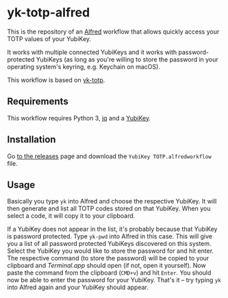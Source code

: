 # yk-totp-alfred

This is the repository of an [Alfred][alfred] workflow that allows quickly access your TOTP values of your YubiKey.

It works with multiple connected YubiKeys and it works with password-protected YubiKeys
(as long as you're willing to store the password in your operating system's keyring, e.g. Keychain on macOS).

This workflow is based on [yk-totp][yk-totp].

## Requirements

This workflow requires Python 3, [jq][jq] and a [YubiKey][yubikey].

## Installation

Go [to the releases][release] page and download the `YubiKey TOTP.alfredworkflow` file.

## Usage

Basically you type `yk` into Alfred and choose the respective YubiKey.
It will then generate and list all TOTP codes stored on that YubiKey.
When you select a code, it will copy it to your clipboard.

If a YubiKey does not appear in the list,
it's probably because that YubiKey is password protected.
Type `yk-pwd` into Alfred in this case.
This will give you a list of all password protected YubiKeys discovered on this system.
Select the YubiKey you would like to store the password for and hit enter.
The respective command (to store the password) will be copied to your clipboard and _Terminal.app_ should open (if not, open it yourself).
Now paste the command from the clipboard (`CMD+v`) and hit `Enter`.
You should now be able to enter the password for your YubiKey.
That's it – try typing `yk` into Alfred again and your YubiKey should appear.

[alfred]: https://www.alfredapp.com/
[yubikey]: https://www.yubico.com/products/
[jq]: https://stedolan.github.io/jq
[release]: https://github.com/cimnine/yk-totp-alfred/releases
[yk-totp]: https://github.com/cimnine/yk-totp#readme
